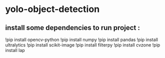 # yolo-object-detection


## install some dependencies to run project :
!pip install opencv-python
!pip install numpy
!pip install pandas
!pip install ultralytics
!pip install scikit-image
!pip install filterpy
!pip install cvzone
!pip install lap      

